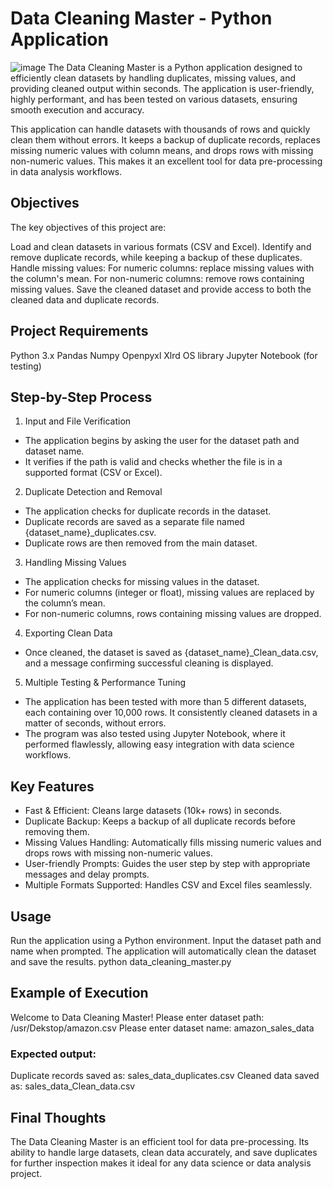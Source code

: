 # Data Cleaning Master - Python Application
![image](https://miro.medium.com/v2/resize:fit:1400/1*yVYiyO2S0BcuPIcGb2ZjkA.png)
The Data Cleaning Master is a Python application designed to efficiently clean datasets by handling duplicates, missing values, and providing cleaned output within seconds. The application is user-friendly, highly performant, and has been tested on various datasets, ensuring smooth execution and accuracy.

This application can handle datasets with thousands of rows and quickly clean them without errors. It keeps a backup of duplicate records, replaces missing numeric values with column means, and drops rows with missing non-numeric values. This makes it an excellent tool for data pre-processing in data analysis workflows.

## Objectives
The key objectives of this project are:

Load and clean datasets in various formats (CSV and Excel).
Identify and remove duplicate records, while keeping a backup of these duplicates.
Handle missing values:
For numeric columns: replace missing values with the column's mean.
For non-numeric columns: remove rows containing missing values.
Save the cleaned dataset and provide access to both the cleaned data and duplicate records.

## Project Requirements
Python 3.x
Pandas
Numpy
Openpyxl
Xlrd
OS library
Jupyter Notebook (for testing)

## Step-by-Step Process
1. Input and File Verification
- The application begins by asking the user for the dataset path and dataset name.
- It verifies if the path is valid and checks whether the file is in a supported format (CSV or Excel).
  
2. Duplicate Detection and Removal
- The application checks for duplicate records in the dataset.
- Duplicate records are saved as a separate file named {dataset_name}_duplicates.csv.
- Duplicate rows are then removed from the main dataset.
  
3. Handling Missing Values
- The application checks for missing values in the dataset.
- For numeric columns (integer or float), missing values are replaced by the column’s mean.
- For non-numeric columns, rows containing missing values are dropped.
  
4. Exporting Clean Data
- Once cleaned, the dataset is saved as {dataset_name}_Clean_data.csv, and a message confirming successful cleaning is displayed.
  
5. Multiple Testing & Performance Tuning
- The application has been tested with more than 5 different datasets, each containing over 10,000 rows. It consistently cleaned datasets in a matter of seconds, without errors.
- The program was also tested using Jupyter Notebook, where it performed flawlessly, allowing easy integration with data science workflows.
  
## Key Features
- Fast & Efficient: Cleans large datasets (10k+ rows) in seconds.
- Duplicate Backup: Keeps a backup of all duplicate records before removing them.
- Missing Values Handling: Automatically fills missing numeric values and drops rows with missing non-numeric values.
- User-friendly Prompts: Guides the user step by step with appropriate messages and delay prompts.
- Multiple Formats Supported: Handles CSV and Excel files seamlessly.

## Usage
Run the application using a Python environment.
Input the dataset path and name when prompted.
The application will automatically clean the dataset and save the results.
python data_cleaning_master.py

## Example of Execution
Welcome to Data Cleaning Master!
Please enter dataset path: /usr/Dekstop/amazon.csv
Please enter dataset name: amazon_sales_data
### Expected output:
Duplicate records saved as: sales_data_duplicates.csv
Cleaned data saved as: sales_data_Clean_data.csv

## Final Thoughts
The Data Cleaning Master is an efficient tool for data pre-processing. Its ability to handle large datasets, clean data accurately, and save duplicates for further inspection makes it ideal for any data science or data analysis project.
